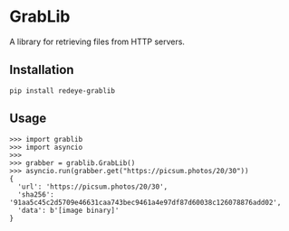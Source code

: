 # GrabLib

A library for retrieving files from HTTP servers.

## Installation

```
pip install redeye-grablib
```

## Usage

```
>>> import grablib
>>> import asyncio
>>>
>>> grabber = grablib.GrabLib()
>>> asyncio.run(grabber.get("https://picsum.photos/20/30"))
{
  'url': 'https://picsum.photos/20/30',
  'sha256': '91aa5c45c2d5709e46631caa743bec9461a4e97df87d60038c126078876add02',
  'data': b'[image binary]'
}
```
